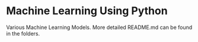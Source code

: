 # Machine Learning Using Python
Various Machine Learning Models. More detailed README.md can be found in the folders.
